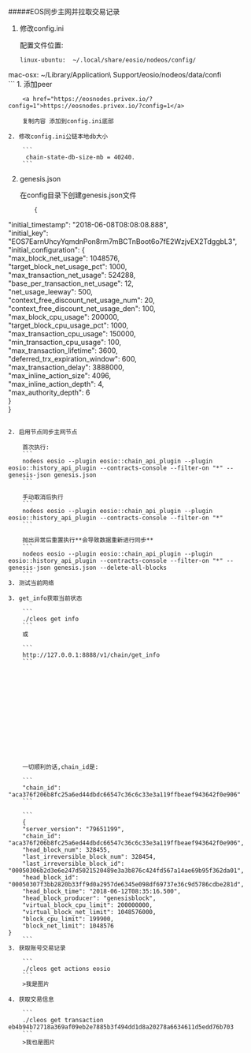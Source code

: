 #####EOS同步主网并拉取交易记录
1. 修改config.ini
	
	配置文件位置:
	
	```
	linux-ubuntu:  ~/.local/share/eosio/nodeos/config/  
mac-osx:  ~/Library/Application\ Support/eosio/nodeos/data/confi  
	```
	1. 添加peer
		
		<a href="https://eosnodes.privex.io/?config=1">https://eosnodes.privex.io/?config=1</a>
		
		复制内容 添加到config.ini底部
		
	2. 修改config.ini公链本地db大小
	
		```
		 chain-state-db-size-mb = 40240.
		```
2. genesis.json

	在config目录下创建genesis.json文件
		
	```
		{  
  "initial_timestamp": "2018-06-08T08:08:08.888",  
  "initial_key": "EOS7EarnUhcyYqmdnPon8rm7mBCTnBoot6o7fE2WzjvEX2TdggbL3",  
  "initial_configuration": {  
    "max_block_net_usage": 1048576,  
    "target_block_net_usage_pct": 1000,  
    "max_transaction_net_usage": 524288,  
    "base_per_transaction_net_usage": 12,  
    "net_usage_leeway": 500,  
    "context_free_discount_net_usage_num": 20,  
    "context_free_discount_net_usage_den": 100,  
    "max_block_cpu_usage": 200000,  
    "target_block_cpu_usage_pct": 1000,  
    "max_transaction_cpu_usage": 150000,  
    "min_transaction_cpu_usage": 100,  
    "max_transaction_lifetime": 3600,  
    "deferred_trx_expiration_window": 600,  
    "max_transaction_delay": 3888000,  
    "max_inline_action_size": 4096,  
    "max_inline_action_depth": 4,  
    "max_authority_depth": 6  
  }  
}  
```
	
2. 启用节点同步主网节点
	
	首次执行:
	```
	nodeos eosio --plugin eosio::chain_api_plugin --plugin eosio::history_api_plugin --contracts-console --filter-on "*" --genesis-json genesis.json
	```
	
	手动取消后执行
	```
	nodeos eosio --plugin eosio::chain_api_plugin --plugin eosio::history_api_plugin --contracts-console --filter-on "*" 
	```
	
	抛出异常后重置执行**会导致数据重新进行同步**
	```
	nodeos eosio --plugin eosio::chain_api_plugin --plugin eosio::history_api_plugin --contracts-console --filter-on "*" --genesis-json genesis.json --delete-all-blocks
	```
3. 测试当前网络
	
3. get_info获取当前状态
	
	```
	./cleos get info
	```
	或
	
	```
	http://127.0.0.1:8888/v1/chain/get_info
	```
	
	
	
	
	
	
	
	
	
	
	
	
	
	
	一切顺利的话,chain_id是:
	
	```
	"chain_id": "aca376f206b8fc25a6ed44dbdc66547c36c6c33e3a119ffbeaef943642f0e906"
	```
	
	```
	{
    "server_version": "79651199",
    "chain_id": "aca376f206b8fc25a6ed44dbdc66547c36c6c33e3a119ffbeaef943642f0e906",
    "head_block_num": 328455,
    "last_irreversible_block_num": 328454,
    "last_irreversible_block_id": "00050306b2d3e6e247d5021520489e3a3b876c424fd567a14ae69b95f362da01",
    "head_block_id": "00050307f3bb2820b33ff9d0a2957de6345e098df69737e36c9d5786cdbe281d",
    "head_block_time": "2018-06-12T08:35:16.500",
    "head_block_producer": "genesisblock",
    "virtual_block_cpu_limit": 200000000,
    "virtual_block_net_limit": 1048576000,
    "block_cpu_limit": 199900,
    "block_net_limit": 1048576
}
	```
3. 获取账号交易记录

	```
	./cleos get actions eosio
	```
	>我是图片
	
4. 获取交易信息

	```
	./cleos get transaction eb4b94b72718a369af09eb2e7885b3f494dd1d8a20278a6634611d5edd76b703
	```
	>我也是图片
